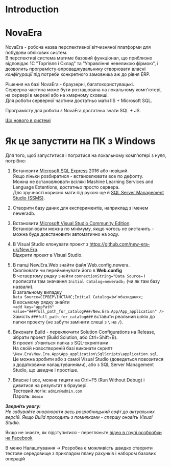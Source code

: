 ﻿# Introduction 
# NovaEra
NovaEra - робоча назва перспективної вітчизняної платформи для побудови облікових систем.  
В перспективі система матиме базовий функціонал, що приблизно відповідає 1С "Торгівля і Склад" та "Управління невеликою фірмою", і дозволить програмісту-впроваджувальнику створювати власні *конфігурації* під потреби конкретного замовника аж до рівня ERP.  

Рішення на базі NovaEra - браузерні, багатокористувацькі.  
Серверна частина може бути розташована на локальному комп'ютері, на сервері в мережі або на хмарному сховищі.  
Для роботи серверної частини достатньо мати IIS + Microsoft SQL.  

Програмісту для роботи з NovaEra достатньо знати SQL + JS.

[Що нового в системі](releasenotes.md)

# Як це запустити на ПК з Windows
Для того, щоб запуститися і погратися на локальному комп'ютері з нуля, потрібно:

1. Встановити [Mіcrosoft SQL Express](https://www.microsoft.com/en-us/Download/details.aspx?id=101064) 2016 або новіший.  
Якщо ліньки розбиратися - встановлювати все по дефолту.  
Можна не встановлювати всілякі Mashine Learning Services and Language Extentions, достатньо просто сервера.  
Для зручності корисно мати під рукою ще й [SQL Server Management Studio (SSMS)](https://aka.ms/ssmsfullsetup). 

2. Створити базу даних для експериментів, наприклад з іменем neweradb.  

3. Встановити [Microsoft Visual Studio Community Edition](https://visualstudio.microsoft.com/ru/thank-you-downloading-visual-studio/?sku=Community&channel=Release&version=VS2022&source=VSLandingPage&passive=false&cid=2030).  
Встановлювати можна по мінімуму, якщо чогось не вистачить - можна буде довстановити автоматично на ходу.

4. В Visual Studio клонувати проект з https://github.com/new-era-uk/New.Era.  
Відкрити проект в Visual Studio.

5. В папці New.Era.Web знайти файл Web.config.newera.  
Скопіювати чи перейменувати його в **Web.config**  
В четвертому рядку знайти `connectionString="Data Source=` і прописати там значання `Initial Catalog=neweradb;` (чи як там базу назвали).  
В загальному випадку  
`Data Source=СЕРВЕР\ІНСТАНС;Initial Catalog=ім'ябазиданих;`  
В восьмому рядку знайти  
`<add key="appPath" value="###full_path_for_catalog###/New.Era.App/App_application" />`  
Замість `###full_path_for_catalog###` вставити реальний шлях до папки проекту (не забути замінити слеші з `\` на `/`).

6. Виконати Build - переключити Solution Configurations на Release, зібрати проект (Build Solution, або Ctrl+Shift+B).   
В проекті з'явиться папка з SQL-скриптами.  
На своїй новоствореній базі виконати скрипт  
`\New.Era\New.Era.App\App_application\SqlScripts\application.sql`.  
Це можна зробити або з самої Visual Studio (доведеться повозитися з додатковими налаштуваннями), або з SQL Server Management Studio, що швидче і простіше.

7. Власне і все, можна тицяти на Ctrl+F5 (Run Without Debug) і дивитися на результат в браузері.  
Тестовий логін: `admin@admin.com`  
Пароль: `Admin`

***Зверніть увагу:***  
*Не забувайте оновлювати весь розробницький софт до актуальних версій.
Якщо Build проходить з помилками - спершу оновіть Visual Studio.*

Якщо не знаєте, як підступитися - перегляньте [відео в групі розбробки на Facebook](https://www.facebook.com/100026432812347/videos/3041080092873087)  

В меню Налаштування -> Розробка є можливість швидко створити тестове середовище з прикладом плану рахунків і набором базових операцій 
